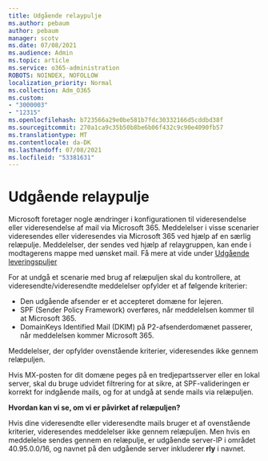 ```yaml
---
title: Udgående relaypulje
ms.author: pebaum
author: pebaum
manager: scotv
ms.date: 07/08/2021
ms.audience: Admin
ms.topic: article
ms.service: o365-administration
ROBOTS: NOINDEX, NOFOLLOW
localization_priority: Normal
ms.collection: Adm_O365
ms.custom:
- "3000003"
- "12315"
ms.openlocfilehash: b723566a29e0be581b7fdc30332166d5cddbd38f
ms.sourcegitcommit: 270a1ca9c35b50b8be6b06f432c9c90e4090fb57
ms.translationtype: MT
ms.contentlocale: da-DK
ms.lasthandoff: 07/08/2021
ms.locfileid: "53381631"
---
```

# <a name="outbound-relay-pool"></a>Udgående relaypulje

Microsoft foretager nogle ændringer i konfigurationen til videresendelse eller videresendelse af mail via Microsoft 365. Meddelelser i visse scenarier videresendes eller videresendes via Microsoft 365 ved hjælp af en særlig relæpulje. Meddelelser, der sendes ved hjælp af relaygruppen, kan ende i modtagerens mappe med uønsket mail. Få mere at vide under [Udgående leveringspuljer](/microsoft-365/security/office-365-security/high-risk-delivery-pool-for-outbound-messages#relay-pool)

For at undgå et scenarie med brug af relæpuljen skal du kontrollere, at videresendte/videresendte meddelelser opfylder et af følgende kriterier:

- Den udgående afsender er et accepteret domæne for lejeren.
- SPF (Sender Policy Framework) overføres, når meddelelsen kommer til at Microsoft 365.
- DomainKeys Identified Mail (DKIM) på P2-afsenderdomænet passerer, når meddelelsen kommer Microsoft 365.
 
Meddelelser, der opfylder ovenstående kriterier, videresendes ikke gennem relæpuljen.

Hvis MX-posten for dit domæne peges på en tredjepartsserver eller en lokal server, skal du bruge udvidet filtrering for at sikre, at SPF-valideringen er korrekt for indgående mails, og for at undgå at sende mails via relæpuljen.

**Hvordan kan vi se, om vi er påvirket af relæpuljen?**

Hvis dine videresendte eller videresendte mails bruger et af ovenstående kriterier, videresendes meddelelser ikke gennem relæpuljen. Men hvis en meddelelse sendes gennem en relæpulje, er udgående server-IP i området 40.95.0.0/16, og navnet på den udgående server inkluderer **rly** i navnet.

